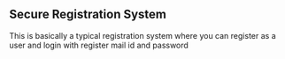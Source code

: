 ## Secure Registration System
 This is basically a typical registration system where you can register as a user and login with register mail id and password
